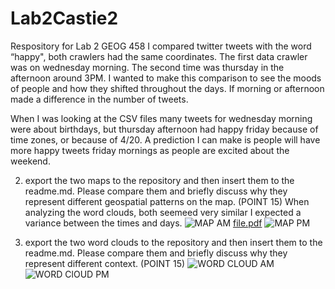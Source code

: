 # Lab2Castie2
Respository for Lab 2 GEOG 458
I compared twitter tweets with the word “happy", both crawlers had the same coordinates.
The first data crawler was on wednesday morning.
The second time was thursday in the afternoon around 3PM. I wanted to make this comparison to see the moods of
people and how they shifted throughout the days. If morning or afternoon made a difference in
the number of tweets.

When I was looking at the CSV files many tweets for wednesday morning were about birthdays, but thursday afternoon
had happy friday because of time zones, or because of 4/20.
A prediction I can make is people will have more happy tweets friday mornings as people are excited about the weekend.


2. export the two maps to the repository and then insert them to the readme.md. Please compare them and briefly discuss why they represent different geospatial patterns on the map. (POINT 15)
When analyzing the word clouds, both seemeed very similar I expected a variance between the times and days.
![MAP AM](http://img/ScreenshotofMapAM.jpg)
[file.pdf](img/ScreenshotofMapAM)
![MAP PM](http://img/ScreenshotofMapPM.jpg)

3. export the two word clouds to the repository and then insert them to the readme.md. Please compare them and briefly discuss why they represent different context. (POINT 15)
![WORD CLOUD AM](http://img/img.png)
![WORD ClOUD PM](http://img/img.png)




